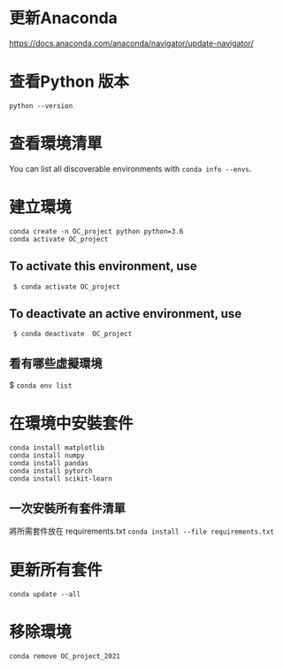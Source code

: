 # 更新Anaconda
https://docs.anaconda.com/anaconda/navigator/update-navigator/
# 查看Python 版本
`python --version`
# 查看環境清單
You can list all discoverable environments with `conda info --envs`.  
# 建立環境
`conda create -n OC_project python python=3.6`  
`conda activate OC_project`  

## To activate this environment, use  
     $ conda activate OC_project  
## To deactivate an active environment, use  
     $ conda deactivate  OC_project
## 看有哪些虛擬環境
$ `conda env list`
# 在環境中安裝套件  
`conda install matplotlib`  
`conda install numpy`  
`conda install pandas`  
`conda install pytorch`  
`conda install scikit-learn`  
## 一次安裝所有套件清單
將所需套件放在 requirements.txt
`conda install --file requirements.txt`
# 更新所有套件
`conda update --all`
# 移除環境  
`conda remove OC_project_2021`
